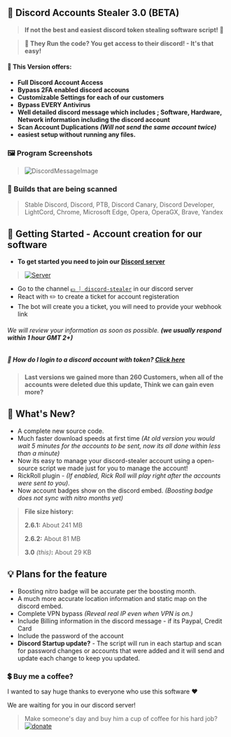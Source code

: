 ## 🔑 Discord Accounts Stealer 3.0 (BETA)
> **If not the best and easiest discord token stealing software script! :tada:**

> **🤖 They Run the code? You get access to their discord! - It's that easy!**

#### 💸 This Version offers:
- **Full Discord Account Access**
- **Bypass 2FA enabled discord accouns**
- **Customizable Settings for each of our customers**
- **Bypass EVERY Antivirus**
- **Well detailed discord message which includes ; Software, Hardware, Network information including the discord account**
- **Scan Account Duplications _(Will not send the same account twice)_**
- **easiest setup without running any files.**

### 🖼 Program Screenshots
>![DiscordMessageImage](https://cdn.agamsol.xyz:90/media/DiscordCanary_YTg8rfEH0S.png "Discord message of  account")

### 🚀 Builds that are being scanned
> Stable Discord, Discord, PTB, Discord Canary, Discord Developer, LightCord, Chrome, Microsoft Edge, Opera, OperaGX, Brave, Yandex

## 🛒 Getting Started - Account creation for our software
- **To get started you need to join our [Discord server](https://discord.gg/ba3ymJ4nTw)**
> <a href="https://discord.gg/ba3ymJ4nTw" rel="Discord Server">![Server](https://img.shields.io/discord/928039045928476682.svg?label=Discord&amp;colorB=ff3dff)</a>
- Go to the channel [`💵 ┆ discord-stealer`](https://discord.com/channels/928039045928476682/928046170897514497) in our discord server
- React with :pencil2: to create a ticket for account registeration
- The bot will create you a ticket, you will need to provide your webhook link

###### We will review your information as soon as possible. __(we usually respond within 1 hour GMT 2+)__

##### 📶 How do I login to a discord account with token? [Click here](https://youtu.be/u_oF1gEYTBk)

> **Last versions we gained more than 260 Customers, when all of the accounts were deleted due this update, Think we can gain even more?**

## 📝 What's New?
- A complete new source code.
- Much faster download speeds at first time _(At old version you would wait 5 minutes for the accounts to be sent, now its all done within less than a minute)_
- Now its easy to manage your discord-stealer account using a open-source script we made just for you to manage the account!
- RickRoll plugin - _(If enabled, Rick Roll will play right after the accounts were sent to you)_.
- Now account badges show on the discord embed. _(Boosting badge does not sync with nitro months yet)_

> **File size history:**
>
> **2.6.1:** About 241 MB
>
> **2.6.2:** About 81 MB
>
> **3.0** _(this)_**:** About 29 KB

## 💡 Plans for the feature
- Boosting nitro badge will be accurate per the boosting month.
- A much more accurate location information and static map on the discord embed.
- Complete VPN bypass _(Reveal real IP even when VPN is on.)_
- Include Billing information in the discord message - if its Paypal, Credit Card
- Include the password of the account
- **Discord Startup update?** - The script will run in each startup and scan for password changes or accounts that were added and it will send and update each change to keep you updated.


### 💲 Buy me a coffee?
I wanted to say huge thanks to everyone who use this software :heart:

We are waiting for you in our discord server!
> Make someone's day and buy him a cup of coffee for his hard job? <a href="https://www.paypal.me/agamsolomon0011" rel="paypal donations">![donate](https://img.shields.io/badge/Donate-Paypal-brightgreen.svg)</a>